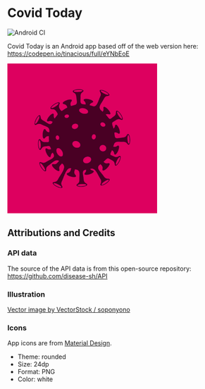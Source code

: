# Covid Today

![Android CI](https://github.com/tinacious/CovidToday-Android/workflows/Android%20CI/badge.svg)

Covid Today is an Android app based off of the web version here: https://codepen.io/tinacious/full/eYNbEoE

<img src="covid-today.png" width="340" style="width: 340px" />


## Attributions and Credits

### API data

The source of the API data is from this open-source repository: https://github.com/disease-sh/API


### Illustration

<a href="https://www.vectorstock.com/royalty-free-vector/corona-virus-covid-19-2019-ncov-template-design-vector-30132318" target="_blank">Vector image by VectorStock / soponyono</a>

### Icons

App icons are from [Material Design](https://material.io/resources/icons/?search=search&icon=search&style=baseline).

- Theme: rounded
- Size: 24dp
- Format: PNG
- Color: white

